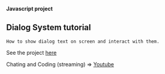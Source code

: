**Javascript project**
## Dialog System tutorial
`
How to show dialog text on screen and interact with them.
`

See the project [here](https://garrongarron.github.io/dialog-system/index.html)

Chating and Coding (streaming) => [Youtube](https://www.youtube.com/watch?v=0wiX38iS-z4&t=3792s)